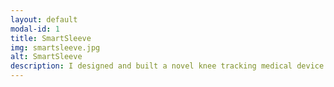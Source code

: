```yaml
---
layout: default
modal-id: 1
title: SmartSleeve
img: smartsleeve.jpg
alt: SmartSleeve
description: I designed and built a novel knee tracking medical device for post-total knee replacement surgery with a unique monitoring algorithms and smartphone app. I filed for a <a href="https://pdfaiw.uspto.gov/.aiw?Docid=20190117156&homeurl=http%3A%2F%2Fappft.uspto.gov%2Fnetacgi%2Fnph-Parser%3FSect1%3DPTO2%2526Sect2%3DHITOFF%2526p%3D1%2526u%3D%25252Fnetahtml%25252FPTO%25252Fsearch-bool.html%2526r%3D1%2526f%3DG%2526l%3D50%2526co1%3DAND%2526d%3DP">patent</a> and licensed the technology to a biomedical technology company. International Science and Engineering Fair (ISEF) 4th place (2019), Regeneron Science Talent Search (STS) Scholar (2018), Conrad Challenge National Top 5 (2018), Built By Girls Competition National Top 5 (2017), Congressional App Challenge Winner (2017).
---
```

